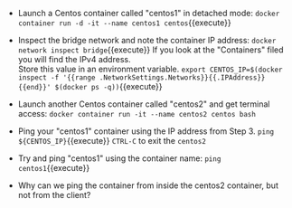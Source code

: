 - Launch a Centos container called "centos1" in detached mode:
```docker container run -d -it --name centos1 centos```{{execute}}

- Inspect the bridge network and note the container IP address:
```docker network inspect bridge```{{execute}}
If you look at the "Containers" filed you will find the IPv4 address.  
Store this value in an environment variable.
```export CENTOS_IP=$(docker inspect -f '{{range .NetworkSettings.Networks}}{{.IPAddress}}{{end}}' $(docker ps -q))```{{execute}}

- Launch another Centos container called "centos2" and get terminal access:
```docker container run -it --name centos2 centos bash```

- Ping your "centos1" container using the IP address from Step 3.
```ping ${CENTOS_IP}```{{execute}}
`CTRL-C` to exit the `centos2`

- Try and ping "centos1" using the container name:
```ping centos1```{{execute}}

- Why can we ping the container from inside the centos2 container, but not from the client?